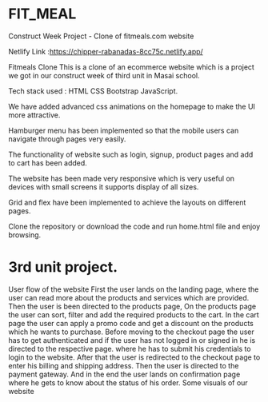 # FIT_MEAL

Construct Week Project - Clone of fitmeals.com website

Netlify Link :https://chipper-rabanadas-8cc75c.netlify.app/

Fitmeals Clone
This is a clone of an ecommerce website which is a project we got in our construct week of third unit in Masai school.


Tech stack used :
HTML
CSS
Bootstrap
JavaScript.


We have added advanced css animations on the homepage to make the UI more attractive.

Hamburger menu has been implemented so that the mobile users can navigate through pages very easily.

The functionality of website such as login, signup, product pages and add to cart has been added.

The website has been made very responsive which is very useful on devices with small screens it supports display of all sizes.

Grid and flex have been implemented to achieve the layouts on different pages.

Clone the repository or download the code and run home.html file and enjoy browsing.

# 3rd unit project.

User flow of the website
First the user lands on the landing page, where the user can read more about the products and services which are provided.
Then the user is been directed to the products page, On the products page the user can sort, filter and add the required products to the cart.
In the cart page the user can apply a promo code and get a discount on the products which he wants to purchase.
Before moving to the checkout page the user has to get authenticated and if the user has not logged in or signed in he is directed to the respective page. where he has to submit his credentials to login to the website.
After that the user is redirected to the checkout page to enter his billing and shipping address.
Then the user is directed to the payment gateway.
And in the end the user lands on confirmation page where he gets to know about the status of his order.
Some visuals of our website

